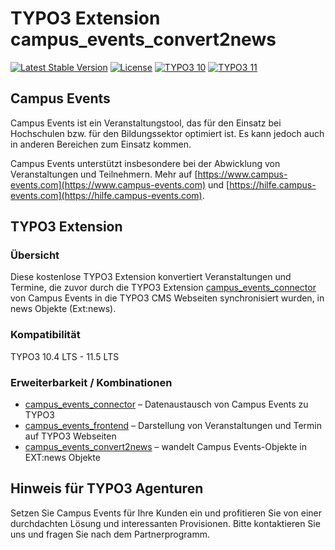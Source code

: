 # TYPO3 Extension campus_events_convert2news

[![Latest Stable Version](https://poser.pugx.org/brainappeal/campus_events_convert2news/v/stable)](https://packagist.org/packages/brainappeal/campus_events_convert2news)
[![License](https://poser.pugx.org/brainappeal/campus_events_convert2news/license)](https://packagist.org/packages/brainappeal/campus_events_convert2news)
[![TYPO3 10](https://img.shields.io/badge/TYPO3-10-green.svg)](https://get.typo3.org/version/10)
[![TYPO3 11](https://img.shields.io/badge/TYPO3-11-green.svg)](https://get.typo3.org/version/11)

## Campus Events
Campus Events ist ein Veranstaltungstool, das für den Einsatz bei Hochschulen bzw. für den Bildungssektor optimiert ist. 
Es kann jedoch auch in anderen Bereichen zum Einsatz kommen. 

Campus Events unterstützt insbesondere bei der Abwicklung von Veranstaltungen und Teilnehmern. Mehr auf 
[https://www.campus-events.com](https://www.campus-events.com) und [https://hilfe.campus-events.com](https://hilfe.campus-events.com). 

## TYPO3 Extension

### Übersicht
Diese kostenlose TYPO3 Extension konvertiert Veranstaltungen und Termine, die zuvor durch die TYPO3 Extension 
[campus_events_connector](https://github.com/BrainAppeal/campus_events_connector) von Campus Events in die TYPO3 CMS 
Webseiten synchronisiert wurden, in news Objekte (Ext:news).

### Kompatibilität
TYPO3 10.4 LTS - 11.5 LTS

### Erweiterbarkeit / Kombinationen
* [campus_events_connector](https://github.com/BrainAppeal/campus_events_connector)                  – Datenaustausch von Campus Events zu TYPO3
* [campus_events_frontend](https://github.com/BrainAppeal/campus_events_frontend)                    – Darstellung von Veranstaltungen und Termin auf TYPO3 Webseiten
* [campus_events_convert2news](https://github.com/BrainAppeal/campus_events_convert2news)            – wandelt Campus Events-Objekte in EXT:news Objekte 

## Hinweis für TYPO3 Agenturen
Setzen Sie Campus Events für Ihre Kunden ein und profitieren Sie von einer durchdachten Lösung und interessanten 
Provisionen. Bitte kontaktieren Sie uns und fragen Sie nach dem Partnerprogramm.
